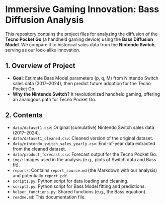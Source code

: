 # Immersive Gaming Innovation: Bass Diffusion Analysis

This repository contains the project files for analyzing the diffusion of the **Tecno Pocket Go** (a handheld gaming device) using the **Bass Diffusion Model**. We compare it to historical sales data from the **Nintendo Switch**, serving as our look-alike innovation.

## 1. Overview of Project

- **Goal**: Estimate Bass Model parameters (p, q, M) from Nintendo Switch sales data (2017–2024), then predict future adoption for the Tecno Pocket Go.
- **Why the Nintendo Switch?** It revolutionized handheld gaming, offering an analogous path for Tecno Pocket Go.

## 2. Contents

- `data/dataset1.csv`: Original (cumulative) Nintendo Switch sales data (2017–2024).
- `data/dataset1_cleaned.csv`: Cleaned version of the original dataset.
- `data/nintendo_switch_sales_yearly.csv`: End-of-year data extracted from the cleaned dataset.
- `data/product_forecast.csv`: Forecast output for the Tecno Pocket Go.
- `img/`: Images used in the analysis (e.g., plots of Switch data and Bass fit).
- `report/`: Contains `report_source.md` (the Markdown with our analysis) and potentially `report.pdf`.
- `script1.py`: Python script for data loading and cleaning.
- `script2.py`: Python script for Bass Model fitting and predictions.
- `helper_functions.py`: Shared functions (e.g., the Bass equation).
- `readme.md`: This documentation file.
